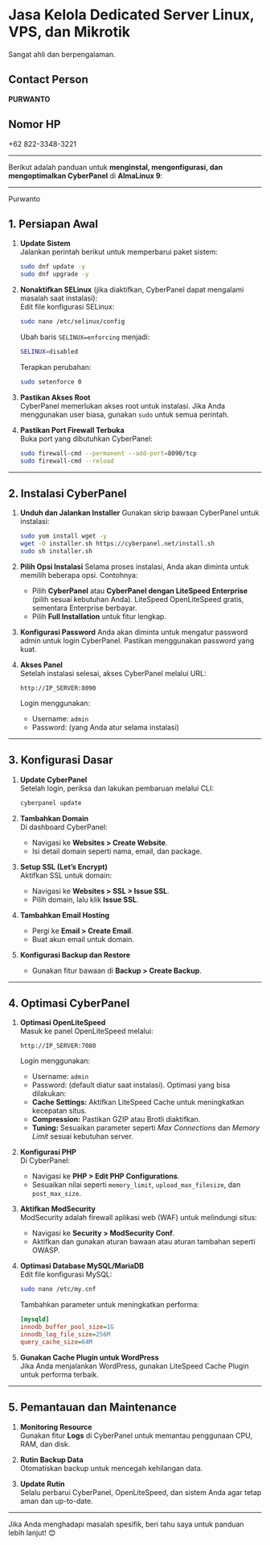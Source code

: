 # Jasa Kelola Dedicated Server Linux, VPS, dan Mikrotik  
Sangat ahli dan berpengalaman.

## Contact Person  
**PURWANTO**  

## Nomor HP  
+62 822-3348-3221  

---

Berikut adalah panduan untuk **menginstal, mengonfigurasi, dan mengoptimalkan CyberPanel** di **AlmaLinux 9**:

---

Purwanto 
## **1. Persiapan Awal**
1. **Update Sistem**  
   Jalankan perintah berikut untuk memperbarui paket sistem:
   ```bash
   sudo dnf update -y
   sudo dnf upgrade -y
   ```

2. **Nonaktifkan SELinux** (jika diaktifkan, CyberPanel dapat mengalami masalah saat instalasi):  
   Edit file konfigurasi SELinux:
   ```bash
   sudo nano /etc/selinux/config
   ```
   Ubah baris `SELINUX=enforcing` menjadi:
   ```bash
   SELINUX=disabled
   ```
   Terapkan perubahan:
   ```bash
   sudo setenforce 0
   ```

3. **Pastikan Akses Root**  
   CyberPanel memerlukan akses root untuk instalasi. Jika Anda menggunakan user biasa, gunakan `sudo` untuk semua perintah.

4. **Pastikan Port Firewall Terbuka**  
   Buka port yang dibutuhkan CyberPanel:
   ```bash
   sudo firewall-cmd --permanent --add-port=8090/tcp
   sudo firewall-cmd --reload
   ```

---

## **2. Instalasi CyberPanel**
1. **Unduh dan Jalankan Installer**
   Gunakan skrip bawaan CyberPanel untuk instalasi:
   ```bash
   sudo yum install wget -y
   wget -O installer.sh https://cyberpanel.net/install.sh
   sudo sh installer.sh
   ```

2. **Pilih Opsi Instalasi**
   Selama proses instalasi, Anda akan diminta untuk memilih beberapa opsi. Contohnya:
   - Pilih **CyberPanel** atau **CyberPanel dengan LiteSpeed Enterprise** (pilih sesuai kebutuhan Anda). LiteSpeed OpenLiteSpeed gratis, sementara Enterprise berbayar.
   - Pilih **Full Installation** untuk fitur lengkap.

3. **Konfigurasi Password**
   Anda akan diminta untuk mengatur password admin untuk login CyberPanel. Pastikan menggunakan password yang kuat.

4. **Akses Panel**  
   Setelah instalasi selesai, akses CyberPanel melalui URL:
   ```
   http://IP_SERVER:8090
   ```
   Login menggunakan:
   - Username: `admin`
   - Password: (yang Anda atur selama instalasi)

---

## **3. Konfigurasi Dasar**
1. **Update CyberPanel**  
   Setelah login, periksa dan lakukan pembaruan melalui CLI:
   ```bash
   cyberpanel update
   ```

2. **Tambahkan Domain**  
   Di dashboard CyberPanel:
   - Navigasi ke **Websites > Create Website**.
   - Isi detail domain seperti nama, email, dan package.

3. **Setup SSL (Let’s Encrypt)**  
   Aktifkan SSL untuk domain:
   - Navigasi ke **Websites > SSL > Issue SSL**.
   - Pilih domain, lalu klik **Issue SSL**.

4. **Tambahkan Email Hosting**  
   - Pergi ke **Email > Create Email**.
   - Buat akun email untuk domain.

5. **Konfigurasi Backup dan Restore**  
   - Gunakan fitur bawaan di **Backup > Create Backup**.

---

## **4. Optimasi CyberPanel**
1. **Optimasi OpenLiteSpeed**  
   Masuk ke panel OpenLiteSpeed melalui:
   ```
   http://IP_SERVER:7080
   ```
   Login menggunakan:
   - Username: `admin`
   - Password: (default diatur saat instalasi).
   Optimasi yang bisa dilakukan:
   - **Cache Settings:** Aktifkan LiteSpeed Cache untuk meningkatkan kecepatan situs.
   - **Compression:** Pastikan GZIP atau Brotli diaktifkan.
   - **Tuning:** Sesuaikan parameter seperti *Max Connections* dan *Memory Limit* sesuai kebutuhan server.

2. **Konfigurasi PHP**  
   Di CyberPanel:
   - Navigasi ke **PHP > Edit PHP Configurations**.
   - Sesuaikan nilai seperti `memory_limit`, `upload_max_filesize`, dan `post_max_size`.

3. **Aktifkan ModSecurity**  
   ModSecurity adalah firewall aplikasi web (WAF) untuk melindungi situs:
   - Navigasi ke **Security > ModSecurity Conf**.
   - Aktifkan dan gunakan aturan bawaan atau aturan tambahan seperti OWASP.

4. **Optimasi Database MySQL/MariaDB**  
   Edit file konfigurasi MySQL:
   ```bash
   sudo nano /etc/my.cnf
   ```
   Tambahkan parameter untuk meningkatkan performa:
   ```ini
   [mysqld]
   innodb_buffer_pool_size=1G
   innodb_log_file_size=256M
   query_cache_size=64M
   ```

5. **Gunakan Cache Plugin untuk WordPress**  
   Jika Anda menjalankan WordPress, gunakan LiteSpeed Cache Plugin untuk performa terbaik.

---

## **5. Pemantauan dan Maintenance**
1. **Monitoring Resource**  
   Gunakan fitur **Logs** di CyberPanel untuk memantau penggunaan CPU, RAM, dan disk.

2. **Rutin Backup Data**  
   Otomatiskan backup untuk mencegah kehilangan data.

3. **Update Rutin**  
   Selalu perbarui CyberPanel, OpenLiteSpeed, dan sistem Anda agar tetap aman dan up-to-date.

---

Jika Anda menghadapi masalah spesifik, beri tahu saya untuk panduan lebih lanjut! 😊

